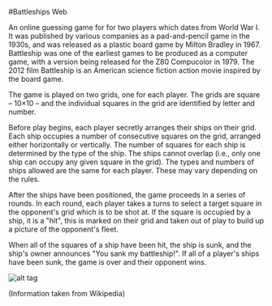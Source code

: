 #Battleships Web

An online guessing game for for two players which dates from World War I. It was published by various companies as a pad-and-pencil game in the 1930s, and was released as a plastic board game by Milton Bradley in 1967. Battleship was one of the earliest games to be produced as a computer game, with a version being released for the Z80 Compucolor in 1979. The 2012 film Battleship is an American science fiction action movie inspired by the board game.

The game is played on two grids, one for each player. The grids are square – 10×10 – and the individual squares in the grid are identified by letter and number. 

Before play begins, each player secretly arranges their ships on their grid. Each ship occupies a number of consecutive squares on the grid, arranged either horizontally or vertically. The number of squares for each ship is determined by the type of the ship. The ships cannot overlap (i.e., only one ship can occupy any given square in the grid). The types and numbers of ships allowed are the same for each player. These may vary depending on the rules.

After the ships have been positioned, the game proceeds in a series of rounds. In each round, each player takes a turns to select a target square in the opponent's grid which is to be shot at. If the square is occupied by a ship, it is a "hit", this is marked on their grid and taken out of play to build up a picture of the opponent's fleet.

When all of the squares of a ship have been hit, the ship is sunk, and the ship's owner announces "You sank my battleship!". If all of a player's ships have been sunk, the game is over and their opponent wins.

![alt tag](http://www.hasbro.com/common/productimages/en_US/2b9a34675056900b10c24c1b9787fbb4/2B9B9B5C5056900B103EB607D09A7C7D.jpg)

(Information taken from Wikipedia)
